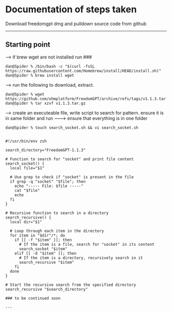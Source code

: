 # Documentation of steps taken

Download freedomgpt dmg and pulldown source code from github

---

## Starting point


--> if brew wget are not installed run ###
```
dan@Spider % /bin/bash -c "$(curl -fsSL https://raw.githubusercontent.com/Homebrew/install/HEAD/install.sh)"
dan@Spider % brew install wget
```

--> run the following to download, extract.
```
dan@Spider % wget https://github.com/ohmplatform/FreedomGPT/archive/refs/tags/v1.1.3.tar.gz
dan@Spider % tar xzvf v1.1.3.tar.gz
```

--> create an executeable file, write script to search for pattern. ensure it is in same folder and run
    ---> ensure that everything is in one folder
```
dan@Spider % touch search_socket.sh && vi search_socket.sh


#!/usr/bin/env zsh

search_directory="FreedomGPT-1.1.3"

# Function to search for "socket" and print file content
search_socket() {
  local file="$1"
  
  # Use grep to check if "socket" is present in the file
  if grep -q "socket" "$file"; then
    echo "----- File: $file -----"
    cat "$file"
    echo
  fi
}

# Recursive function to search in a directory
search_recursive() {
  local dir="$1"

  # Loop through each item in the directory
  for item in "$dir"/*; do
    if [[ -f "$item" ]]; then
      # If the item is a file, search for "socket" in its content
      search_socket "$item"
    elif [[ -d "$item" ]]; then
      # If the item is a directory, recursively search in it
      search_recursive "$item"
    fi
  done
}

# Start the recursive search from the specified directory
search_recursive "$search_directory"

### to be continued soon

```


```
---
